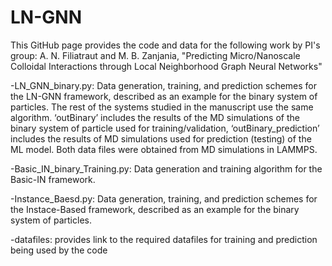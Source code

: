 # LN-GNN
This GitHub page provides the code and data for the following work by PI's group:
A. N. Filiatraut and M. B. Zanjania, "Predicting Micro/Nanoscale Colloidal Interactions through Local Neighborhood Graph Neural Networks"

-LN_GNN_binary.py:  Data generation, training, and prediction schemes for the LN-GNN framework, described as an example for the binary system of particles. The rest of the systems studied in the manuscript use the same algorithm. ‘outBinary’ includes the results of the MD simulations of the binary system of particle used for training/validation, ‘outBinary_prediction’ includes the results of MD simulations used for prediction (testing) of the ML model. Both data files were obtained from MD simulations in LAMMPS.

-Basic_IN_binary_Training.py: Data generation and training algorithm for the Basic-IN framework.

-Instance_Baesd.py: Data generation, training, and prediction schemes for the Instace-Based framework, described as an example for the binary system of particles.

-datafiles: provides link to the required datafiles for training and prediction being used by the code


